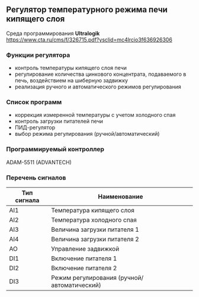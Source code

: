 ## Регулятор температурного режима печи кипящего слоя

Среда программирования **Ultralogik** https://www.cta.ru/cms/f/326715.pdf?ysclid=mc4lrcio3f636926306

### **Функции регулятора**
- контроль температуры кипящего слоя печи
- регулирование количества цинкового концентрата, подаваемого в печь, воздействием на шиберную задвижку
- реализация ручного и автоматического режимов регулирования

### **Список программ**
- коррекция измеренной температуры с учетом холодного спая
- контроль загрузки питателей печи
- ПИД-регулятор
- выбор режима регулирования (ручной/автоматический)

### **Программируемый контроллер**
ADAM-5511 (ADVANTECH)

### **Перечень сигналов** 
| Тип сигнала | Наименование |
| -- | -- |
| AI1 | Температура кипящего слоя |
| AI2 | Температура холодного спая |
| AI3 | Величина загрузки питателя 1 |
| AI4 | Величина загрузки питателя 2 |
| AO | Управление задвижкой |
| DI1	| Включение питателя 1 |
| DI2| 	Включение питателя 2 |
| DI3	| Режим регулирования (ручной/автоматический) |
